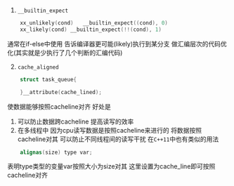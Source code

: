 1. `__builtin_expect`
```c
    xx_unlikely(cond)	__builtin_expect((cond), 0)
    xx_likely(cond)	__builtin_expect(!!(cond), 1)
```
通常在if-else中使用 告诉编译器更可能(likely)执行到某分支 做汇编层次的代码优化(其实就是少执行了几个判断的汇编代码)

2. `cache_aligned`
```c
    struct task_queue{

    }__attribute(cache_lined);
```
使数据能够按照cacheline对齐 好处是
1. 可以防止数据跨cacheline 提高读写的效率
2. 在多线程中 因为cpu读写数据是按照cacheline来进行的 将数据按照cacheline对其 可以防止不同线程间的读写干扰
在`C++11`中也有类似的用法
```c++
    alignas(size) type var;
```
表明type类型的变量var按照大小为size对其 这里设置为cache_line即可按照cacheline对齐